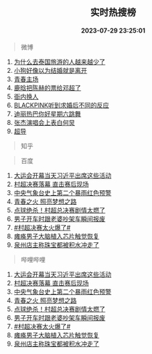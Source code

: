 <div align="center"><h2>实时热搜榜</h2><h4>2023-07-29 23:25:01</h4></div>

> 微博  

1. [为什么去泰国旅游的人越来越少了](https://s.weibo.com/weibo?q=%23%E4%B8%BA%E4%BB%80%E4%B9%88%E5%8E%BB%E6%B3%B0%E5%9B%BD%E6%97%85%E6%B8%B8%E7%9A%84%E4%BA%BA%E8%B6%8A%E6%9D%A5%E8%B6%8A%E5%B0%91%E4%BA%86%23&t=31&band_rank=1&Refer=top)<br />
2. [小狗好像以为结婚就是离开](https://s.weibo.com/weibo?q=%23%E5%B0%8F%E7%8B%97%E5%A5%BD%E5%83%8F%E4%BB%A5%E4%B8%BA%E7%BB%93%E5%A9%9A%E5%B0%B1%E6%98%AF%E7%A6%BB%E5%BC%80%23&t=31&band_rank=2&Refer=top)<br />
3. [青春主场](https://s.weibo.com/weibo?q=%23%E9%9D%92%E6%98%A5%E4%B8%BB%E5%9C%BA%23&t=31&band_rank=3&Refer=top)<br />
4. [鹿晗把陈赫的票给邓超了](https://s.weibo.com/weibo?q=%23%E9%B9%BF%E6%99%97%E6%8A%8A%E9%99%88%E8%B5%AB%E7%9A%84%E7%A5%A8%E7%BB%99%E9%82%93%E8%B6%85%E4%BA%86%23&t=31&band_rank=4&Refer=top)<br />
5. [衙内换人](https://s.weibo.com/weibo?q=%E8%A1%99%E5%86%85%E6%8D%A2%E4%BA%BA&t=31&band_rank=5&Refer=top)<br />
6. [BLACKPINK听到求婚后不同的反应](https://s.weibo.com/weibo?q=%23BLACKPINK%E5%90%AC%E5%88%B0%E6%B1%82%E5%A9%9A%E5%90%8E%E4%B8%8D%E5%90%8C%E7%9A%84%E5%8F%8D%E5%BA%94%23&t=31&band_rank=6&Refer=top)<br />
7. [迪丽热巴你好星期六跳舞](https://s.weibo.com/weibo?q=%23%E8%BF%AA%E4%B8%BD%E7%83%AD%E5%B7%B4%E4%BD%A0%E5%A5%BD%E6%98%9F%E6%9C%9F%E5%85%AD%E8%B7%B3%E8%88%9E%23&t=31&band_rank=7&Refer=top)<br />
8. [张杰演唱会上表白何炅](https://s.weibo.com/weibo?q=%23%E5%BC%A0%E6%9D%B0%E6%BC%94%E5%94%B1%E4%BC%9A%E4%B8%8A%E8%A1%A8%E7%99%BD%E4%BD%95%E7%82%85%23&t=31&band_rank=8&Refer=top)<br />
9. [超导](https://s.weibo.com/weibo?q=%E8%B6%85%E5%AF%BC&t=31&band_rank=9&Refer=top)<br />

> 知乎  


> 百度  

1. [大运会开幕当天习近平出席这些活动](https://www.baidu.com/s?wd=%E5%A4%A7%E8%BF%90%E4%BC%9A%E5%BC%80%E5%B9%95%E5%BD%93%E5%A4%A9%E4%B9%A0%E8%BF%91%E5%B9%B3%E5%87%BA%E5%B8%AD%E8%BF%99%E4%BA%9B%E6%B4%BB%E5%8A%A8&sa=fyb_news&rsv_dl=fyb_news)<br />
2. [村超决赛落幕 直击赛后现场](https://www.baidu.com/s?wd=%E6%9D%91%E8%B6%85%E5%86%B3%E8%B5%9B%E8%90%BD%E5%B9%95+%E7%9B%B4%E5%87%BB%E8%B5%9B%E5%90%8E%E7%8E%B0%E5%9C%BA&sa=fyb_news&rsv_dl=fyb_news)<br />
3. [中央气象台史上第二个暴雨红色预警](https://www.baidu.com/s?wd=%E4%B8%AD%E5%A4%AE%E6%B0%94%E8%B1%A1%E5%8F%B0%E5%8F%B2%E4%B8%8A%E7%AC%AC%E4%BA%8C%E4%B8%AA%E6%9A%B4%E9%9B%A8%E7%BA%A2%E8%89%B2%E9%A2%84%E8%AD%A6&sa=fyb_news&rsv_dl=fyb_news)<br />
4. [青春之火 照亮梦想之路](https://www.baidu.com/s?wd=%E9%9D%92%E6%98%A5%E4%B9%8B%E7%81%AB+%E7%85%A7%E4%BA%AE%E6%A2%A6%E6%83%B3%E4%B9%8B%E8%B7%AF&sa=fyb_news&rsv_dl=fyb_news)<br />
5. [点球绝杀！村超总决赛剧情太燃了](https://www.baidu.com/s?wd=%E7%82%B9%E7%90%83%E7%BB%9D%E6%9D%80%EF%BC%81%E6%9D%91%E8%B6%85%E6%80%BB%E5%86%B3%E8%B5%9B%E5%89%A7%E6%83%85%E5%A4%AA%E7%87%83%E4%BA%86&sa=fyb_news&rsv_dl=fyb_news)<br />
6. [男子开车时跟老婆吵架车瞬间报废](https://www.baidu.com/s?wd=%E7%94%B7%E5%AD%90%E5%BC%80%E8%BD%A6%E6%97%B6%E8%B7%9F%E8%80%81%E5%A9%86%E5%90%B5%E6%9E%B6%E8%BD%A6%E7%9E%AC%E9%97%B4%E6%8A%A5%E5%BA%9F&sa=fyb_news&rsv_dl=fyb_news)<br />
7. [#村超决赛太火爆了#](https://www.baidu.com/s?wd=%23%E6%9D%91%E8%B6%85%E5%86%B3%E8%B5%9B%E5%A4%AA%E7%81%AB%E7%88%86%E4%BA%86%23&sa=fyb_news&rsv_dl=fyb_news)<br />
8. [瘫痪男子大脑植入芯片触觉恢复](https://www.baidu.com/s?wd=%E7%98%AB%E7%97%AA%E7%94%B7%E5%AD%90%E5%A4%A7%E8%84%91%E6%A4%8D%E5%85%A5%E8%8A%AF%E7%89%87%E8%A7%A6%E8%A7%89%E6%81%A2%E5%A4%8D&sa=fyb_news&rsv_dl=fyb_news)<br />
9. [泉州店主称珠宝都被积水冲走了](https://www.baidu.com/s?wd=%E6%B3%89%E5%B7%9E%E5%BA%97%E4%B8%BB%E7%A7%B0%E7%8F%A0%E5%AE%9D%E9%83%BD%E8%A2%AB%E7%A7%AF%E6%B0%B4%E5%86%B2%E8%B5%B0%E4%BA%86&sa=fyb_news&rsv_dl=fyb_news)<br />

> 哔哩哔哩  

1. [大运会开幕当天习近平出席这些活动](https://www.baidu.com/s?wd=%E5%A4%A7%E8%BF%90%E4%BC%9A%E5%BC%80%E5%B9%95%E5%BD%93%E5%A4%A9%E4%B9%A0%E8%BF%91%E5%B9%B3%E5%87%BA%E5%B8%AD%E8%BF%99%E4%BA%9B%E6%B4%BB%E5%8A%A8&sa=fyb_news&rsv_dl=fyb_news)<br />
2. [村超决赛落幕 直击赛后现场](https://www.baidu.com/s?wd=%E6%9D%91%E8%B6%85%E5%86%B3%E8%B5%9B%E8%90%BD%E5%B9%95+%E7%9B%B4%E5%87%BB%E8%B5%9B%E5%90%8E%E7%8E%B0%E5%9C%BA&sa=fyb_news&rsv_dl=fyb_news)<br />
3. [中央气象台史上第二个暴雨红色预警](https://www.baidu.com/s?wd=%E4%B8%AD%E5%A4%AE%E6%B0%94%E8%B1%A1%E5%8F%B0%E5%8F%B2%E4%B8%8A%E7%AC%AC%E4%BA%8C%E4%B8%AA%E6%9A%B4%E9%9B%A8%E7%BA%A2%E8%89%B2%E9%A2%84%E8%AD%A6&sa=fyb_news&rsv_dl=fyb_news)<br />
4. [青春之火 照亮梦想之路](https://www.baidu.com/s?wd=%E9%9D%92%E6%98%A5%E4%B9%8B%E7%81%AB+%E7%85%A7%E4%BA%AE%E6%A2%A6%E6%83%B3%E4%B9%8B%E8%B7%AF&sa=fyb_news&rsv_dl=fyb_news)<br />
5. [点球绝杀！村超总决赛剧情太燃了](https://www.baidu.com/s?wd=%E7%82%B9%E7%90%83%E7%BB%9D%E6%9D%80%EF%BC%81%E6%9D%91%E8%B6%85%E6%80%BB%E5%86%B3%E8%B5%9B%E5%89%A7%E6%83%85%E5%A4%AA%E7%87%83%E4%BA%86&sa=fyb_news&rsv_dl=fyb_news)<br />
6. [男子开车时跟老婆吵架车瞬间报废](https://www.baidu.com/s?wd=%E7%94%B7%E5%AD%90%E5%BC%80%E8%BD%A6%E6%97%B6%E8%B7%9F%E8%80%81%E5%A9%86%E5%90%B5%E6%9E%B6%E8%BD%A6%E7%9E%AC%E9%97%B4%E6%8A%A5%E5%BA%9F&sa=fyb_news&rsv_dl=fyb_news)<br />
7. [#村超决赛太火爆了#](https://www.baidu.com/s?wd=%23%E6%9D%91%E8%B6%85%E5%86%B3%E8%B5%9B%E5%A4%AA%E7%81%AB%E7%88%86%E4%BA%86%23&sa=fyb_news&rsv_dl=fyb_news)<br />
8. [瘫痪男子大脑植入芯片触觉恢复](https://www.baidu.com/s?wd=%E7%98%AB%E7%97%AA%E7%94%B7%E5%AD%90%E5%A4%A7%E8%84%91%E6%A4%8D%E5%85%A5%E8%8A%AF%E7%89%87%E8%A7%A6%E8%A7%89%E6%81%A2%E5%A4%8D&sa=fyb_news&rsv_dl=fyb_news)<br />
9. [泉州店主称珠宝都被积水冲走了](https://www.baidu.com/s?wd=%E6%B3%89%E5%B7%9E%E5%BA%97%E4%B8%BB%E7%A7%B0%E7%8F%A0%E5%AE%9D%E9%83%BD%E8%A2%AB%E7%A7%AF%E6%B0%B4%E5%86%B2%E8%B5%B0%E4%BA%86&sa=fyb_news&rsv_dl=fyb_news)<br />
